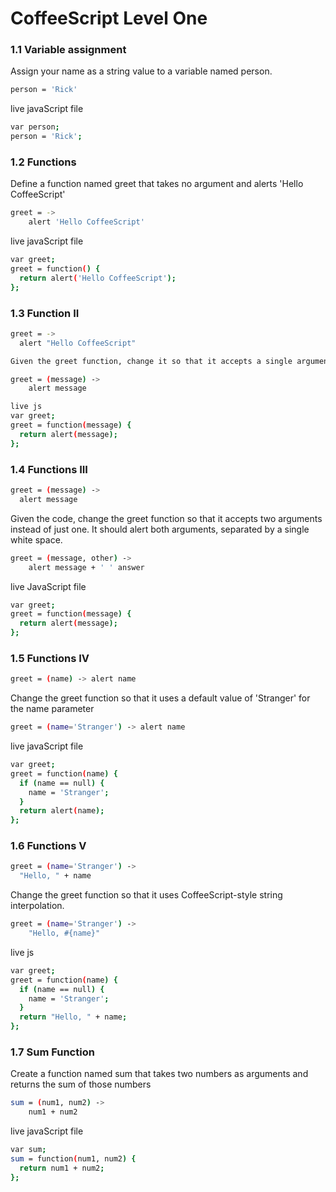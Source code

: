 # CoffeeScript Level One


### 1.1 Variable assignment

Assign your name as a string value to a variable named person.

``` sh 
person = 'Rick'
```

live javaScript file
``` sh 
var person;
person = 'Rick';
```


### 1.2 Functions

Define a function named greet that takes no argument and alerts 'Hello CoffeeScript'
``` sh 
greet = ->
    alert 'Hello CoffeeScript'
```

live javaScript file
``` sh 
var greet;
greet = function() {
  return alert('Hello CoffeeScript');
};
```

### 1.3 Function II

``` sh 
greet = ->
  alert "Hello CoffeeScript"

Given the greet function, change it so that it accepts a single argument and prints out the value inside the alert.

greet = (message) ->
    alert message

live js
var greet;
greet = function(message) {
  return alert(message);
};
```

### 1.4 Functions III

``` sh 
greet = (message) ->
  alert message
```

Given the code, change the greet function so that it accepts two arguments instead of just one. It should alert both arguments, separated by a single white space.

``` sh 
greet = (message, other) ->
    alert message + ' ' answer
```

live JavaScript file
``` sh 
var greet;
greet = function(message) {
  return alert(message);
};
```

### 1.5 Functions IV

``` sh 
greet = (name) -> alert name
```

Change the greet function so that it uses a default value of 'Stranger' for the name parameter
``` sh 
greet = (name='Stranger') -> alert name
```

live javaScript file
``` sh 
var greet;
greet = function(name) {
  if (name == null) {
    name = 'Stranger';
  }
  return alert(name);
};
```

### 1.6 Functions V

``` sh 
greet = (name='Stranger') ->
  "Hello, " + name  
```

Change the greet function so that it uses CoffeeScript-style string interpolation.
``` sh 
greet = (name='Stranger') ->
    "Hello, #{name}"
```


live js
``` sh 
var greet;
greet = function(name) {
  if (name == null) {
    name = 'Stranger';
  }
  return "Hello, " + name;
};
```

### 1.7 Sum Function
Create a function named sum that takes two numbers as arguments and returns the sum of those numbers
``` sh 
sum = (num1, num2) ->
    num1 + num2

```

live javaScript file

``` sh 
var sum;
sum = function(num1, num2) {
  return num1 + num2;
};
```
